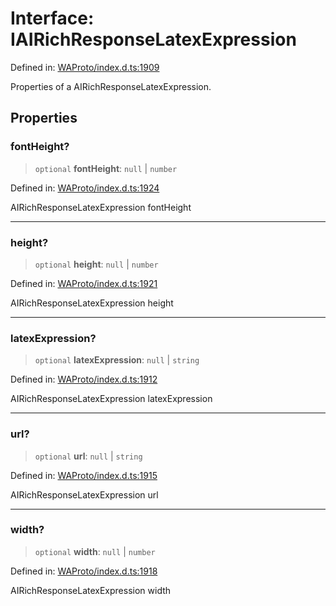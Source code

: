 # Interface: IAIRichResponseLatexExpression

Defined in: [WAProto/index.d.ts:1909](https://github.com/Fokusdotid/Baileys/blob/4c54e9ae0a9f37422d51e97c3454891bf06f36e1/WAProto/index.d.ts#L1909)

Properties of a AIRichResponseLatexExpression.

## Properties

### fontHeight?

> `optional` **fontHeight**: `null` \| `number`

Defined in: [WAProto/index.d.ts:1924](https://github.com/Fokusdotid/Baileys/blob/4c54e9ae0a9f37422d51e97c3454891bf06f36e1/WAProto/index.d.ts#L1924)

AIRichResponseLatexExpression fontHeight

***

### height?

> `optional` **height**: `null` \| `number`

Defined in: [WAProto/index.d.ts:1921](https://github.com/Fokusdotid/Baileys/blob/4c54e9ae0a9f37422d51e97c3454891bf06f36e1/WAProto/index.d.ts#L1921)

AIRichResponseLatexExpression height

***

### latexExpression?

> `optional` **latexExpression**: `null` \| `string`

Defined in: [WAProto/index.d.ts:1912](https://github.com/Fokusdotid/Baileys/blob/4c54e9ae0a9f37422d51e97c3454891bf06f36e1/WAProto/index.d.ts#L1912)

AIRichResponseLatexExpression latexExpression

***

### url?

> `optional` **url**: `null` \| `string`

Defined in: [WAProto/index.d.ts:1915](https://github.com/Fokusdotid/Baileys/blob/4c54e9ae0a9f37422d51e97c3454891bf06f36e1/WAProto/index.d.ts#L1915)

AIRichResponseLatexExpression url

***

### width?

> `optional` **width**: `null` \| `number`

Defined in: [WAProto/index.d.ts:1918](https://github.com/Fokusdotid/Baileys/blob/4c54e9ae0a9f37422d51e97c3454891bf06f36e1/WAProto/index.d.ts#L1918)

AIRichResponseLatexExpression width
